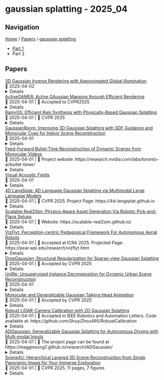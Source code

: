 # gaussian splatting - 2025_04

## Navigation

[Home](https://arxcompass.github.io) / [Papers](https://arxcompass.github.io/papers) / [gaussian splatting](https://arxcompass.github.io/papers/gaussian_splatting)

- [Part 1](papers_1.md)
- Part 2

## Papers

<div class="paper-card">
    <div class="paper-title"><a href="http://arxiv.org/abs/2504.01358v1">3D Gaussian Inverse Rendering with Approximated Global Illumination</a></div>
    <div class="paper-meta">
      📅 2025-04-02
    </div>
    <details class="paper-abstract">
      3D Gaussian Splatting shows great potential in reconstructing photo-realistic 3D scenes. However, these methods typically bake illumination into their representations, limiting their use for physically-based rendering and scene editing. Although recent inverse rendering approaches aim to decompose scenes into material and lighting components, they often rely on simplifying assumptions that fail when editing. We present a novel approach that enables efficient global illumination for 3D Gaussians Splatting through screen-space ray tracing. Our key insight is that a substantial amount of indirect light can be traced back to surfaces visible within the current view frustum. Leveraging this observation, we augment the direct shading computed by 3D Gaussians with Monte-Carlo screen-space ray-tracing to capture one-bounce indirect illumination. In this way, our method enables realistic global illumination without sacrificing the computational efficiency and editability benefits of 3D Gaussians. Through experiments, we show that the screen-space approximation we utilize allows for indirect illumination and supports real-time rendering and editing. Code, data, and models will be made available at our project page: https://wuzirui.github.io/gs-ssr.
    </details>
</div>
<div class="paper-card">
    <div class="paper-title"><a href="http://arxiv.org/abs/2501.06897v2">ActiveGAMER: Active GAussian Mapping through Efficient Rendering</a></div>
    <div class="paper-meta">
      📅 2025-04-01
      | 💬 Accepted to CVPR2025
    </div>
    <details class="paper-abstract">
      We introduce ActiveGAMER, an active mapping system that utilizes 3D Gaussian Splatting (3DGS) to achieve high-quality, real-time scene mapping and exploration. Unlike traditional NeRF-based methods, which are computationally demanding and restrict active mapping performance, our approach leverages the efficient rendering capabilities of 3DGS, allowing effective and efficient exploration in complex environments. The core of our system is a rendering-based information gain module that dynamically identifies the most informative viewpoints for next-best-view planning, enhancing both geometric and photometric reconstruction accuracy. ActiveGAMER also integrates a carefully balanced framework, combining coarse-to-fine exploration, post-refinement, and a global-local keyframe selection strategy to maximize reconstruction completeness and fidelity. Our system autonomously explores and reconstructs environments with state-of-the-art geometric and photometric accuracy and completeness, significantly surpassing existing approaches in both aspects. Extensive evaluations on benchmark datasets such as Replica and MP3D highlight ActiveGAMER's effectiveness in active mapping tasks.
    </details>
</div>
<div class="paper-card">
    <div class="paper-title"><a href="http://arxiv.org/abs/2503.21442v2">RainyGS: Efficient Rain Synthesis with Physically-Based Gaussian Splatting</a></div>
    <div class="paper-meta">
      📅 2025-04-01
      | 💬 CVPR 2025
    </div>
    <details class="paper-abstract">
      We consider the problem of adding dynamic rain effects to in-the-wild scenes in a physically-correct manner. Recent advances in scene modeling have made significant progress, with NeRF and 3DGS techniques emerging as powerful tools for reconstructing complex scenes. However, while effective for novel view synthesis, these methods typically struggle with challenging scene editing tasks, such as physics-based rain simulation. In contrast, traditional physics-based simulations can generate realistic rain effects, such as raindrops and splashes, but they often rely on skilled artists to carefully set up high-fidelity scenes. This process lacks flexibility and scalability, limiting its applicability to broader, open-world environments. In this work, we introduce RainyGS, a novel approach that leverages the strengths of both physics-based modeling and 3DGS to generate photorealistic, dynamic rain effects in open-world scenes with physical accuracy. At the core of our method is the integration of physically-based raindrop and shallow water simulation techniques within the fast 3DGS rendering framework, enabling realistic and efficient simulations of raindrop behavior, splashes, and reflections. Our method supports synthesizing rain effects at over 30 fps, offering users flexible control over rain intensity -- from light drizzles to heavy downpours. We demonstrate that RainyGS performs effectively for both real-world outdoor scenes and large-scale driving scenarios, delivering more photorealistic and physically-accurate rain effects compared to state-of-the-art methods. Project page can be found at https://pku-vcl-geometry.github.io/RainyGS/
    </details>
</div>
<div class="paper-card">
    <div class="paper-title"><a href="http://arxiv.org/abs/2405.19671v2">GaussianRoom: Improving 3D Gaussian Splatting with SDF Guidance and Monocular Cues for Indoor Scene Reconstruction</a></div>
    <div class="paper-meta">
      📅 2025-04-01
    </div>
    <details class="paper-abstract">
      Embodied intelligence requires precise reconstruction and rendering to simulate large-scale real-world data. Although 3D Gaussian Splatting (3DGS) has recently demonstrated high-quality results with real-time performance, it still faces challenges in indoor scenes with large, textureless regions, resulting in incomplete and noisy reconstructions due to poor point cloud initialization and underconstrained optimization. Inspired by the continuity of signed distance field (SDF), which naturally has advantages in modeling surfaces, we propose a unified optimization framework that integrates neural signed distance fields (SDFs) with 3DGS for accurate geometry reconstruction and real-time rendering. This framework incorporates a neural SDF field to guide the densification and pruning of Gaussians, enabling Gaussians to model scenes accurately even with poor initialized point clouds. Simultaneously, the geometry represented by Gaussians improves the efficiency of the SDF field by piloting its point sampling. Additionally, we introduce two regularization terms based on normal and edge priors to resolve geometric ambiguities in textureless areas and enhance detail accuracy. Extensive experiments in ScanNet and ScanNet++ show that our method achieves state-of-the-art performance in both surface reconstruction and novel view synthesis.
    </details>
</div>
<div class="paper-card">
    <div class="paper-title"><a href="http://arxiv.org/abs/2412.03526v2">Feed-Forward Bullet-Time Reconstruction of Dynamic Scenes from Monocular Videos</a></div>
    <div class="paper-meta">
      📅 2025-04-01
      | 💬 Project website: https://research.nvidia.com/labs/toronto-ai/bullet-timer/
    </div>
    <details class="paper-abstract">
      Recent advancements in static feed-forward scene reconstruction have demonstrated significant progress in high-quality novel view synthesis. However, these models often struggle with generalizability across diverse environments and fail to effectively handle dynamic content. We present BTimer (short for BulletTimer), the first motion-aware feed-forward model for real-time reconstruction and novel view synthesis of dynamic scenes. Our approach reconstructs the full scene in a 3D Gaussian Splatting representation at a given target ('bullet') timestamp by aggregating information from all the context frames. Such a formulation allows BTimer to gain scalability and generalization by leveraging both static and dynamic scene datasets. Given a casual monocular dynamic video, BTimer reconstructs a bullet-time scene within 150ms while reaching state-of-the-art performance on both static and dynamic scene datasets, even compared with optimization-based approaches.
    </details>
</div>
<div class="paper-card">
    <div class="paper-title"><a href="http://arxiv.org/abs/2503.24270v2">Visual Acoustic Fields</a></div>
    <div class="paper-meta">
      📅 2025-04-01
    </div>
    <details class="paper-abstract">
      Objects produce different sounds when hit, and humans can intuitively infer how an object might sound based on its appearance and material properties. Inspired by this intuition, we propose Visual Acoustic Fields, a framework that bridges hitting sounds and visual signals within a 3D space using 3D Gaussian Splatting (3DGS). Our approach features two key modules: sound generation and sound localization. The sound generation module leverages a conditional diffusion model, which takes multiscale features rendered from a feature-augmented 3DGS to generate realistic hitting sounds. Meanwhile, the sound localization module enables querying the 3D scene, represented by the feature-augmented 3DGS, to localize hitting positions based on the sound sources. To support this framework, we introduce a novel pipeline for collecting scene-level visual-sound sample pairs, achieving alignment between captured images, impact locations, and corresponding sounds. To the best of our knowledge, this is the first dataset to connect visual and acoustic signals in a 3D context. Extensive experiments on our dataset demonstrate the effectiveness of Visual Acoustic Fields in generating plausible impact sounds and accurately localizing impact sources. Our project page is at https://yuelei0428.github.io/projects/Visual-Acoustic-Fields/.
    </details>
</div>
<div class="paper-card">
    <div class="paper-title"><a href="http://arxiv.org/abs/2503.10437v2">4D LangSplat: 4D Language Gaussian Splatting via Multimodal Large Language Models</a></div>
    <div class="paper-meta">
      📅 2025-04-01
      | 💬 CVPR 2025. Project Page: https://4d-langsplat.github.io
    </div>
    <details class="paper-abstract">
      Learning 4D language fields to enable time-sensitive, open-ended language queries in dynamic scenes is essential for many real-world applications. While LangSplat successfully grounds CLIP features into 3D Gaussian representations, achieving precision and efficiency in 3D static scenes, it lacks the ability to handle dynamic 4D fields as CLIP, designed for static image-text tasks, cannot capture temporal dynamics in videos. Real-world environments are inherently dynamic, with object semantics evolving over time. Building a precise 4D language field necessitates obtaining pixel-aligned, object-wise video features, which current vision models struggle to achieve. To address these challenges, we propose 4D LangSplat, which learns 4D language fields to handle time-agnostic or time-sensitive open-vocabulary queries in dynamic scenes efficiently. 4D LangSplat bypasses learning the language field from vision features and instead learns directly from text generated from object-wise video captions via Multimodal Large Language Models (MLLMs). Specifically, we propose a multimodal object-wise video prompting method, consisting of visual and text prompts that guide MLLMs to generate detailed, temporally consistent, high-quality captions for objects throughout a video. These captions are encoded using a Large Language Model into high-quality sentence embeddings, which then serve as pixel-aligned, object-specific feature supervision, facilitating open-vocabulary text queries through shared embedding spaces. Recognizing that objects in 4D scenes exhibit smooth transitions across states, we further propose a status deformable network to model these continuous changes over time effectively. Our results across multiple benchmarks demonstrate that 4D LangSplat attains precise and efficient results for both time-sensitive and time-agnostic open-vocabulary queries.
    </details>
</div>
<div class="paper-card">
    <div class="paper-title"><a href="http://arxiv.org/abs/2503.00370v2">Scalable Real2Sim: Physics-Aware Asset Generation Via Robotic Pick-and-Place Setups</a></div>
    <div class="paper-meta">
      📅 2025-04-01
      | 💬 Website: https://scalable-real2sim.github.io/
    </div>
    <details class="paper-abstract">
      Simulating object dynamics from real-world perception shows great promise for digital twins and robotic manipulation but often demands labor-intensive measurements and expertise. We present a fully automated Real2Sim pipeline that generates simulation-ready assets for real-world objects through robotic interaction. Using only a robot's joint torque sensors and an external camera, the pipeline identifies visual geometry, collision geometry, and physical properties such as inertial parameters. Our approach introduces a general method for extracting high-quality, object-centric meshes from photometric reconstruction techniques (e.g., NeRF, Gaussian Splatting) by employing alpha-transparent training while explicitly distinguishing foreground occlusions from background subtraction. We validate the full pipeline through extensive experiments, demonstrating its effectiveness across diverse objects. By eliminating the need for manual intervention or environment modifications, our pipeline can be integrated directly into existing pick-and-place setups, enabling scalable and efficient dataset creation. Project page (with code and data): https://scalable-real2sim.github.io/.
    </details>
</div>
<div class="paper-card">
    <div class="paper-title"><a href="http://arxiv.org/abs/2503.22876v2">VizFlyt: Perception-centric Pedagogical Framework For Autonomous Aerial Robots</a></div>
    <div class="paper-meta">
      📅 2025-04-01
      | 💬 Accepted at ICRA 2025. Projected Page: https://pear.wpi.edu/research/vizflyt.html
    </div>
    <details class="paper-abstract">
      Autonomous aerial robots are becoming commonplace in our lives. Hands-on aerial robotics courses are pivotal in training the next-generation workforce to meet the growing market demands. Such an efficient and compelling course depends on a reliable testbed. In this paper, we present VizFlyt, an open-source perception-centric Hardware-In-The-Loop (HITL) photorealistic testing framework for aerial robotics courses. We utilize pose from an external localization system to hallucinate real-time and photorealistic visual sensors using 3D Gaussian Splatting. This enables stress-free testing of autonomy algorithms on aerial robots without the risk of crashing into obstacles. We achieve over 100Hz of system update rate. Lastly, we build upon our past experiences of offering hands-on aerial robotics courses and propose a new open-source and open-hardware curriculum based on VizFlyt for the future. We test our framework on various course projects in real-world HITL experiments and present the results showing the efficacy of such a system and its large potential use cases. Code, datasets, hardware guides and demo videos are available at https://pear.wpi.edu/research/vizflyt.html
    </details>
</div>
<div class="paper-card">
    <div class="paper-title"><a href="http://arxiv.org/abs/2504.00773v1">DropGaussian: Structural Regularization for Sparse-view Gaussian Splatting</a></div>
    <div class="paper-meta">
      📅 2025-04-01
      | 💬 Accepted by CVPR 2025
    </div>
    <details class="paper-abstract">
      Recently, 3D Gaussian splatting (3DGS) has gained considerable attentions in the field of novel view synthesis due to its fast performance while yielding the excellent image quality. However, 3DGS in sparse-view settings (e.g., three-view inputs) often faces with the problem of overfitting to training views, which significantly drops the visual quality of novel view images. Many existing approaches have tackled this issue by using strong priors, such as 2D generative contextual information and external depth signals. In contrast, this paper introduces a prior-free method, so-called DropGaussian, with simple changes in 3D Gaussian splatting. Specifically, we randomly remove Gaussians during the training process in a similar way of dropout, which allows non-excluded Gaussians to have larger gradients while improving their visibility. This makes the remaining Gaussians to contribute more to the optimization process for rendering with sparse input views. Such simple operation effectively alleviates the overfitting problem and enhances the quality of novel view synthesis. By simply applying DropGaussian to the original 3DGS framework, we can achieve the competitive performance with existing prior-based 3DGS methods in sparse-view settings of benchmark datasets without any additional complexity. The code and model are publicly available at: https://github.com/DCVL-3D/DropGaussian release.
    </details>
</div>
<div class="paper-card">
    <div class="paper-title"><a href="http://arxiv.org/abs/2504.00763v1">UnIRe: Unsupervised Instance Decomposition for Dynamic Urban Scene Reconstruction</a></div>
    <div class="paper-meta">
      📅 2025-04-01
    </div>
    <details class="paper-abstract">
      Reconstructing and decomposing dynamic urban scenes is crucial for autonomous driving, urban planning, and scene editing. However, existing methods fail to perform instance-aware decomposition without manual annotations, which is crucial for instance-level scene editing.We propose UnIRe, a 3D Gaussian Splatting (3DGS) based approach that decomposes a scene into a static background and individual dynamic instances using only RGB images and LiDAR point clouds. At its core, we introduce 4D superpoints, a novel representation that clusters multi-frame LiDAR points in 4D space, enabling unsupervised instance separation based on spatiotemporal correlations. These 4D superpoints serve as the foundation for our decomposed 4D initialization, i.e., providing spatial and temporal initialization to train a dynamic 3DGS for arbitrary dynamic classes without requiring bounding boxes or object templates.Furthermore, we introduce a smoothness regularization strategy in both 2D and 3D space, further improving the temporal stability.Experiments on benchmark datasets show that our method outperforms existing methods in decomposed dynamic scene reconstruction while enabling accurate and flexible instance-level editing, making it a practical solution for real-world applications.
    </details>
</div>
<div class="paper-card">
    <div class="paper-title"><a href="http://arxiv.org/abs/2504.00665v1">Monocular and Generalizable Gaussian Talking Head Animation</a></div>
    <div class="paper-meta">
      📅 2025-04-01
      | 💬 Accepted by CVPR 2025
    </div>
    <details class="paper-abstract">
      In this work, we introduce Monocular and Generalizable Gaussian Talking Head Animation (MGGTalk), which requires monocular datasets and generalizes to unseen identities without personalized re-training. Compared with previous 3D Gaussian Splatting (3DGS) methods that requires elusive multi-view datasets or tedious personalized learning/inference, MGGtalk enables more practical and broader applications. However, in the absence of multi-view and personalized training data, the incompleteness of geometric and appearance information poses a significant challenge. To address these challenges, MGGTalk explores depth information to enhance geometric and facial symmetry characteristics to supplement both geometric and appearance features. Initially, based on the pixel-wise geometric information obtained from depth estimation, we incorporate symmetry operations and point cloud filtering techniques to ensure a complete and precise position parameter for 3DGS. Subsequently, we adopt a two-stage strategy with symmetric priors for predicting the remaining 3DGS parameters. We begin by predicting Gaussian parameters for the visible facial regions of the source image. These parameters are subsequently utilized to improve the prediction of Gaussian parameters for the non-visible regions. Extensive experiments demonstrate that MGGTalk surpasses previous state-of-the-art methods, achieving superior performance across various metrics.
    </details>
</div>
<div class="paper-card">
    <div class="paper-title"><a href="http://arxiv.org/abs/2504.00525v1">Robust LiDAR-Camera Calibration with 2D Gaussian Splatting</a></div>
    <div class="paper-meta">
      📅 2025-04-01
      | 💬 Accepted in IEEE Robotics and Automation Letters. Code available at: https://github.com/ShuyiZhou495/RobustCalibration
    </div>
    <details class="paper-abstract">
      LiDAR-camera systems have become increasingly popular in robotics recently. A critical and initial step in integrating the LiDAR and camera data is the calibration of the LiDAR-camera system. Most existing calibration methods rely on auxiliary target objects, which often involve complex manual operations, whereas targetless methods have yet to achieve practical effectiveness. Recognizing that 2D Gaussian Splatting (2DGS) can reconstruct geometric information from camera image sequences, we propose a calibration method that estimates LiDAR-camera extrinsic parameters using geometric constraints. The proposed method begins by reconstructing colorless 2DGS using LiDAR point clouds. Subsequently, we update the colors of the Gaussian splats by minimizing the photometric loss. The extrinsic parameters are optimized during this process. Additionally, we address the limitations of the photometric loss by incorporating the reprojection and triangulation losses, thereby enhancing the calibration robustness and accuracy.
    </details>
</div>
<div class="paper-card">
    <div class="paper-title"><a href="http://arxiv.org/abs/2504.00437v1">ADGaussian: Generalizable Gaussian Splatting for Autonomous Driving with Multi-modal Inputs</a></div>
    <div class="paper-meta">
      📅 2025-04-01
      | 💬 The project page can be found at https://maggiesong7.github.io/research/ADGaussian/
    </div>
    <details class="paper-abstract">
      We present a novel approach, termed ADGaussian, for generalizable street scene reconstruction. The proposed method enables high-quality rendering from single-view input. Unlike prior Gaussian Splatting methods that primarily focus on geometry refinement, we emphasize the importance of joint optimization of image and depth features for accurate Gaussian prediction. To this end, we first incorporate sparse LiDAR depth as an additional input modality, formulating the Gaussian prediction process as a joint learning framework of visual information and geometric clue. Furthermore, we propose a multi-modal feature matching strategy coupled with a multi-scale Gaussian decoding model to enhance the joint refinement of multi-modal features, thereby enabling efficient multi-modal Gaussian learning. Extensive experiments on two large-scale autonomous driving datasets, Waymo and KITTI, demonstrate that our ADGaussian achieves state-of-the-art performance and exhibits superior zero-shot generalization capabilities in novel-view shifting.
    </details>
</div>
<div class="paper-card">
    <div class="paper-title"><a href="http://arxiv.org/abs/2504.00387v1">Scene4U: Hierarchical Layered 3D Scene Reconstruction from Single Panoramic Image for Your Immerse Exploration</a></div>
    <div class="paper-meta">
      📅 2025-04-01
      | 💬 CVPR 2025, 11 pages, 7 figures
    </div>
    <details class="paper-abstract">
      The reconstruction of immersive and realistic 3D scenes holds significant practical importance in various fields of computer vision and computer graphics. Typically, immersive and realistic scenes should be free from obstructions by dynamic objects, maintain global texture consistency, and allow for unrestricted exploration. The current mainstream methods for image-driven scene construction involves iteratively refining the initial image using a moving virtual camera to generate the scene. However, previous methods struggle with visual discontinuities due to global texture inconsistencies under varying camera poses, and they frequently exhibit scene voids caused by foreground-background occlusions. To this end, we propose a novel layered 3D scene reconstruction framework from panoramic image, named Scene4U. Specifically, Scene4U integrates an open-vocabulary segmentation model with a large language model to decompose a real panorama into multiple layers. Then, we employs a layered repair module based on diffusion model to restore occluded regions using visual cues and depth information, generating a hierarchical representation of the scene. The multi-layer panorama is then initialized as a 3D Gaussian Splatting representation, followed by layered optimization, which ultimately produces an immersive 3D scene with semantic and structural consistency that supports free exploration. Scene4U outperforms state-of-the-art method, improving by 24.24% in LPIPS and 24.40% in BRISQUE, while also achieving the fastest training speed. Additionally, to demonstrate the robustness of Scene4U and allow users to experience immersive scenes from various landmarks, we build WorldVista3D dataset for 3D scene reconstruction, which contains panoramic images of globally renowned sites. The implementation code and dataset will be released at https://github.com/LongHZ140516/Scene4U .
    </details>
</div>
